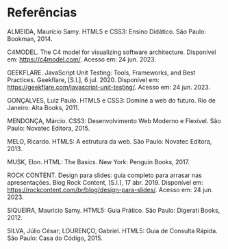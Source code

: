 # Referências

ALMEIDA, Maurício Samy. HTML5 e CSS3: Ensino Didático. São Paulo: Bookman, 2014.

C4MODEL. The C4 model for visualizing software architecture. Disponível em: https://c4model.com/. Acesso em: 24 jun. 2023.

GEEKFLARE. JavaScript Unit Testing: Tools, Frameworks, and Best Practices. Geekflare, [S.l.], 6 jul. 2020. Disponível em: https://geekflare.com/javascript-unit-testing/. Acesso em: 24 jun. 2023.

GONÇALVES, Luiz Paulo. HTML5 e CSS3: Domine a web do futuro. Rio de Janeiro: Alta Books, 2011.

MENDONÇA, Márcio. CSS3: Desenvolvimento Web Moderno e Flexível. São Paulo: Novatec Editora, 2015.

MELO, Ricardo. HTML5: A estrutura da web. São Paulo: Novatec Editora, 2013.

MUSK, Elon. HTML: The Basics. New York: Penguin Books, 2017.

ROCK CONTENT. Design para slides: guia completo para arrasar nas apresentações. Blog Rock Content, [S.l.], 17 abr. 2019. Disponível em: https://rockcontent.com/br/blog/design-para-slides/. Acesso em: 24 jun. 2023.

SIQUEIRA, Maurício Samy. HTML5: Guia Prático. São Paulo: Digerati Books, 2012.

SILVA, Júlio César; LOURENÇO, Gabriel. HTML5: Guia de Consulta Rápida. São Paulo: Casa do Código, 2015.
